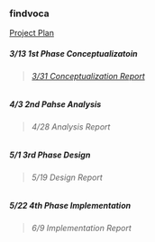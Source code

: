 ### findvoca

[Project Plan](https://github.com/heily-tech/findvoca/blob/d6016c5c19d8b1a58a672ba3c5edbe6fa851a157/%5BSWDesign%5D%20Project%20plan.pdf) 

##### 3/13 1st Phase Conceptualizatoin
> ###### [3/31 Conceptualization Report](https://github.com/heily-tech/findvoca/blob/30c9a7c09530e62c4c95d243b9602a694534e962/1.%20%5BConceptualization%5D%2022113639_%ED%99%A9%EC%9C%A4%EC%A3%BC.hwp)
##### 4/3 2nd Pahse Analysis
> ###### 4/28 Analysis Report
##### 5/1 3rd Phase Design
> ###### 5/19 Design Report
##### 5/22 4th Phase Implementation
> ###### 6/9 Implementation Report
